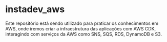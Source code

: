 # instadev_aws
Este repositório está sendo utilizado para praticar os conhecimentos em AWS, onde iremos criar a infraestrutura das aplicações com AWS CDK, interagindo com serviços da AWS como SNS, SQS, RDS, DynamoDB e S3. 
